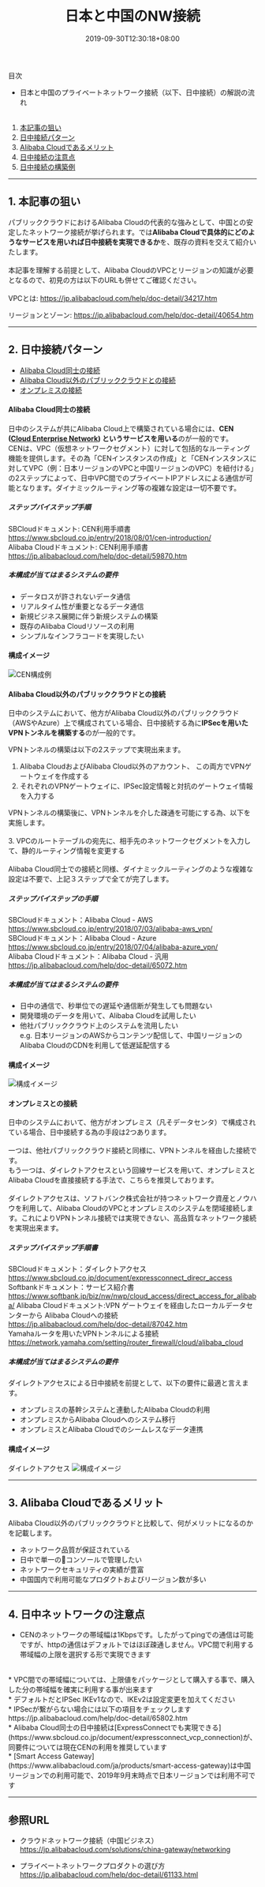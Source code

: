 ﻿---
title: "日本と中国のNW接続"
description: "Alibaba Cloudによる日本リージョンからの閉域網接続パターンを解説します。"
date: 2019-09-30T12:30:18+08:00
weight: 30
draft: false
---

<div id="index">目次</div>

* 日本と中国のプライベートネットワーク接続（以下、日中接続）の解説の流れ  <br><br>

 1. [本記事の狙い](#purpose)
 1. [日中接続パターン](#patterns)
 1. [Alibaba Cloudであるメリット](#pros)
 1. [日中接続の注意点](#cons)
 1. [日中接続の構築例](#example)

<span id="purpose"></span>

---
## 1. 本記事の狙い
パブリッククラウドにおけるAlibaba Cloudの代表的な強みとして、中国との安定したネットワーク接続が挙げられます。では<b>Alibaba Cloudで具体的にどのようなサービスを用いれば日中接続を実現できるか</b>を、既存の資料を交えて紹介いたします。  
<br>
本記事を理解する前提として、Alibaba CloudのVPCとリージョンの知識が必要となるので、初見の方は以下のURLも併せてご確認ください。  
<br>
VPCとは: https://jp.alibabacloud.com/help/doc-detail/34217.htm

リージョンとゾーン: https://jp.alibabacloud.com/help/doc-detail/40654.htm


<div id="patterns"></div>

---

## 2. 日中接続パターン

  - [Alibaba Cloud同士の接続](#ali-ali)
  - [Alibaba Cloud以外のパブリッククラウドとの接続](#ali-pub)
  - [オンプレミスの接続](#ali-on)

<div id="ali-ali"></div>

#### Alibaba Cloud同士の接続  
日中のシステムが共にAlibaba Cloud上で構築されている場合には、<b>CEN ([Cloud Enterprise Network](https://jp.alibabacloud.com/product/cen)) というサービスを用いる</b>のが一般的です。  
CENは、VPC（仮想ネットワークセグメント）に対して包括的なルーティング機能を提供します。その為「CENインスタンスの作成」と「CENインスタンスに対してVPC（例：日本リージョンのVPCと中国リージョンのVPC）を紐付ける」の2ステップによって、日中VPC間でのプライベートIPアドレスによる通信が可能となります。ダイナミックルーティング等の複雑な設定は一切不要です。  

##### ステップバイステップ手順  
SBCloudドキュメント: CEN利用手順書  
https://www.sbcloud.co.jp/entry/2018/08/01/cen-introduction/  
Alibaba Cloudドキュメント: CEN利用手順書  
https://jp.alibabacloud.com/help/doc-detail/59870.htm  

##### 本構成が当てはまるシステムの要件

 - データロスが許されないデータ通信
 - リアルタイム性が重要となるデータ通信
 - 新規ビジネス展開に伴う新規システムの構築
 - 既存のAlibaba Cloudリソースの利用
 - シンプルなインフラコードを実現したい

#### 構成イメージ 
![CEN構成例](../imgs/img.png)  

<div id="ali-pub"></div>

#### Alibaba Cloud以外のパブリッククラウドとの接続
日中のシステムにおいて、他方がAlibaba Cloud以外のパブリッククラウド（AWSやAzure）上で構成されている場合、日中接続する為に<b>IPSecを用いたVPNトンネルを構築する</b>のが一般的です。  

VPNトンネルの構築は以下の2ステップで実現出来ます。 

1. Alibaba CloudおよびAlibaba Cloud以外のアカウント、 この両方でVPNゲートウェイを作成する
2. それぞれのVPNゲートウェイに、IPSec設定情報と対抗のゲートウェイ情報を入力する

VPNトンネルの構築後に、VPNトンネルを介した疎通を可能にする為、以下を実施します。  
<br>
3. VPCのルートテーブルの宛先に、相手先のネットワークセグメントを入力して、静的ルーティング情報を変更する  
<br>
Alibaba Cloud同士での接続と同様、ダイナミックルーティングのような複雑な設定は不要で、上記３ステップで全てが完了します。  

##### ステップバイステップの手順  
SBCloudドキュメント：Alibaba Cloud - AWS  
https://www.sbcloud.co.jp/entry/2018/07/03/alibaba-aws_vpn/  
SBCloudドキュメント：Alibaba Cloud - Azure  
https://www.sbcloud.co.jp/entry/2018/07/04/alibaba-azure_vpn/  
Alibaba Cloudドキュメント：Alibaba Cloud - 汎用  
https://jp.alibabacloud.com/help/doc-detail/65072.htm

##### 本構成が当てはまるシステムの要件

 - 日中の通信で、秒単位での遅延や通信断が発生しても問題ない
 - 開発環境のデータを用いて、Alibaba Cloudを試用したい
 - 他社パブリッククラウド上のシステムを流用したい  
   e.g. 日本リージョンのAWSからコンテンツ配信して、中国リージョンのAlibaba CloudのCDNを利用して低遅延配信する

#### 構成イメージ 
![構成イメージ](../imgs/img_02.png)  

<div id="ali-on"></div>

#### オンプレミスとの接続
日中のシステムにおいて、他方がオンプレミス（凡そデータセンタ）で構成されている場合、日中接続する為の手段は2つあります。  
<br>
一つは、他社パブリッククラウド接続と同様に、VPNトンネルを経由した接続です。  
もう一つは、ダイレクトアクセスという回線サービスを用いて、オンプレミスとAlibaba Cloudを直接接続する手法で、こちらを推奨しております。  
<br>
ダイレクトアクセスは、ソフトバンク株式会社が持つネットワーク資産とノウハウを利用して、Alibaba CloudのVPCとオンプレミスのシステムを閉域接続します。これによりVPNトンネル接続では実現できない、高品質なネットワーク接続を実現出来ます。
<br>

##### ステップバイステップ手順書  
SBCloudドキュメント：ダイレクトアクセス  
https://www.sbcloud.co.jp/document/expressconnect_direcr_access  
Softbankドキュメント：サービス紹介書   
https://www.softbank.jp/biz/nw/nwp/cloud_access/direct_access_for_alibaba/
Alibaba Cloudドキュメント:VPN ゲートウェイを経由したローカルデータセンターから Alibaba Cloudへの接続  
https://jp.alibabacloud.com/help/doc-detail/87042.htm  
Yamahaルータを用いたVPNトンネルによる接続  
https://network.yamaha.com/setting/router_firewall/cloud/alibaba_cloud    

##### 本構成が当てはまるシステムの要件
ダイレクトアクセスによる日中接続を前提として、以下の要件に最適と言えます。

 - オンプレミスの基幹システムと連動したAlibaba Cloudの利用
 - オンプレミスからAlibaba Cloudへのシステム移行
 - オンプレミスとAlibaba Cloudでのシームレスなデータ連携

#### 構成イメージ 
ダイレクトアクセス
![構成イメージ](https://cdn.softbank.jp/biz/set/data/nw/nwp/cloud_access/direct_access_for_alibaba/img/direct_access_for_AlibabaCloud_index_01.jpg)  

---

## 3. Alibaba Cloudであるメリット
Alibaba Cloud以外のパブリッククラウドと比較して、何がメリットになるのかを記載します。

  - ネットワーク品質が保証されている 
  - 日中で単一のコンソールで管理したい
  - ネットワークセキュリティの実績が豊富  
  - 中国国内で利用可能なプロダクトおよびリージョン数が多い  

<div id="cons"></div>

---

## 4. 日中ネットワークの注意点
* CENのネットワークの帯域幅は1Kbpsです。したがってpingでの通信は可能ですが、httpの通信はデフォルトではほぼ疎通しません。VPC間で利用する帯域幅の上限を選択する形で実現できます  
<br>
* VPC間での帯域幅については、上限値をパッケージとして購入する事で、購入した分の帯域幅を確実に利用する事が出来ます  
<br>
* デフォルトだとIPSec IKEv1なので、IKEv2は設定変更を加えてください  
<br>
* IPSecが繋がらない場合には以下の項目をチェックします  
https://jp.alibabacloud.com/help/doc-detail/65802.htm  
<br>
* Alibaba Cloud同士の日中接続は[ExpressConnectでも実現できる](https://www.sbcloud.co.jp/document/expressconnect_vcp_connection)が、同要件については現在CENの利用を推奨しています  
<br>
* [Smart Access Gateway](https://www.alibabacloud.com/ja/products/smart-access-gateway)は中国リージョンでの利用可能で、2019年9月末時点で日本リージョンでは利用不可です  

<div id="reference"></div>

---

## 参照URL
* クラウドネットワーク接続（中国ビジネス）  
https://jp.alibabacloud.com/solutions/china-gateway/networking  

* プライベートネットワークプロダクトの選び方  
https://jp.alibabacloud.com/help/doc-detail/61133.html